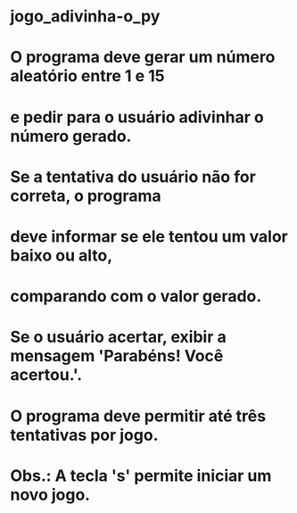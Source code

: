 # jogo_adivinha-o_py

# O programa deve gerar um número aleatório entre 1 e 15
# e pedir para o usuário adivinhar o número gerado.

# Se a tentativa do usuário não for correta, o programa
# deve informar se ele tentou um valor baixo ou alto,
# comparando com o valor gerado.

# Se o usuário acertar, exibir a mensagem 'Parabéns! Você acertou.'.

# O programa deve permitir até três tentativas por jogo.

# Obs.: A tecla 's' permite iniciar um novo jogo.
